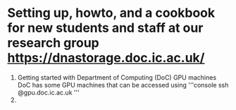 # Setting up, howto, and a cookbook for new students and staff at our research group https://dnastorage.doc.ic.ac.uk/

1. Getting started with Department of Computing (DoC) GPU machines
DoC has some GPU machines that can be accessed using
'''console
ssh  <username>@gpu<NUMBER>.doc.ic.ac.uk
'''
3. 
